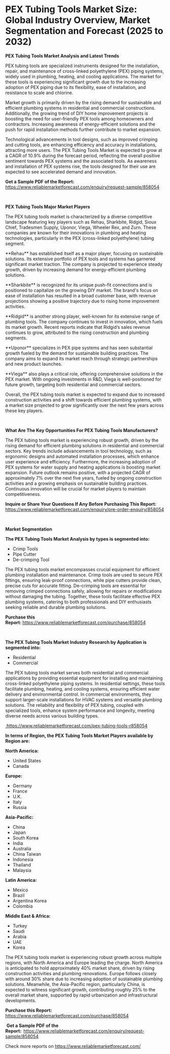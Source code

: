 <p><h1>PEX Tubing Tools Market Size: Global Industry Overview, Market Segmentation and Forecast (2025 to 2032)</h1></p><p><strong>PEX Tubing Tools Market Analysis and Latest Trends</strong></p>
<p><p>PEX tubing tools are specialized instruments designed for the installation, repair, and maintenance of cross-linked polyethylene (PEX) piping systems, widely used in plumbing, heating, and cooling applications. The market for these tools is experiencing significant growth due to the increasing adoption of PEX piping due to its flexibility, ease of installation, and resistance to scale and chlorine.</p><p>Market growth is primarily driven by the rising demand for sustainable and efficient plumbing systems in residential and commercial constructions. Additionally, the growing trend of DIY home improvement projects is boosting the need for user-friendly PEX tools among homeowners and contractors. Increasing awareness of energy-efficient solutions and the push for rapid installation methods further contribute to market expansion. </p><p>Technological advancements in tool designs, such as improved crimping and cutting tools, are enhancing efficiency and accuracy in installations, attracting more users. The PEX Tubing Tools Market is expected to grow at a CAGR of 10.9% during the forecast period, reflecting the overall positive sentiment towards PEX systems and the associated tools. As awareness and installation of PEX systems rise, the tools designed for their use are expected to see accelerated demand and innovation.</p></p>
<p><strong>Get a Sample PDF of the Report:&nbsp;</strong> <a href="https://www.reliablemarketforecast.com/enquiry/request-sample/858054?utm_campaign=2392&utm_medium=2&utm_source=Github&utm_content=ia&utm_term=18022025&utm_id=pex-tubing-tools">https://www.reliablemarketforecast.com/enquiry/request-sample/858054</a></p>
<p>&nbsp;</p>
<p><strong>PEX Tubing Tools Major Market Players</strong></p>
<p><p>The PEX tubing tools market is characterized by a diverse competitive landscape featuring key players such as Rehau, Sharkbite, Ridgid, Sioux Chief, Tradesmen Supply, Uponor, Viega, Wheeler Rex, and Zurn. These companies are known for their innovations in plumbing and heating technologies, particularly in the PEX (cross-linked polyethylene) tubing segment.</p><p>**Rehau** has established itself as a major player, focusing on sustainable solutions. Its extensive portfolio of PEX tools and systems has garnered significant market traction. The company is projected to experience steady growth, driven by increasing demand for energy-efficient plumbing solutions.</p><p>**Sharkbite** is recognized for its unique push-fit connections and is positioned to capitalize on the growing DIY market. The brand's focus on ease of installation has resulted in a broad customer base, with revenue projections showing a positive trajectory due to rising home improvement activities.</p><p>**Ridgid** is another strong player, well-known for its extensive range of plumbing tools. The company continues to invest in innovation, which fuels its market growth. Recent reports indicate that Ridgid’s sales revenue continues to grow, attributed to the rising construction and plumbing segments.</p><p>**Uponor** specializes in PEX pipe systems and has seen substantial growth fueled by the demand for sustainable building practices. The company aims to expand its market reach through strategic partnerships and new product launches.</p><p>**Viega** also plays a critical role, offering comprehensive solutions in the PEX market. With ongoing investments in R&D, Viega is well-positioned for future growth, targeting both residential and commercial sectors.</p><p>Overall, the PEX tubing tools market is expected to expand due to increased construction activities and a shift towards efficient plumbing systems, with a market size projected to grow significantly over the next few years across these key players.</p></p>
<p>&nbsp;</p>
<p><strong>What Are The Key Opportunities For PEX Tubing Tools Manufacturers?</strong></p>
<p><p>The PEX tubing tools market is experiencing robust growth, driven by the rising demand for efficient plumbing solutions in residential and commercial sectors. Key trends include advancements in tool technology, such as ergonomic designs and automated installation processes, which enhance user experience and efficiency. Furthermore, the increasing adoption of PEX systems for water supply and heating applications is boosting market expansion. Future outlook remains positive, with a projected CAGR of approximately 7% over the next five years, fueled by ongoing construction activities and a growing emphasis on sustainable building practices. Continuous innovation will be crucial for market players to maintain competitiveness.</p></p>
<p><strong>Inquire or Share Your Questions If Any Before Purchasing This Report:</strong> <a href="https://www.reliablemarketforecast.com/enquiry/pre-order-enquiry/858054?utm_campaign=2392&utm_medium=2&utm_source=Github&utm_content=ia&utm_term=18022025&utm_id=pex-tubing-tools">https://www.reliablemarketforecast.com/enquiry/pre-order-enquiry/858054</a></p>
<p>&nbsp;</p>
<p><strong>Market Segmentation</strong></p>
<p><strong>The PEX Tubing Tools Market Analysis by types is segmented into:</strong></p>
<p><ul><li>Crimp Tools</li><li>Pipe Cutter</li><li>De-crimping Tool</li></ul></p>
<p><p>The PEX tubing tools market encompasses crucial equipment for efficient plumbing installation and maintenance. Crimp tools are used to secure PEX fittings, ensuring leak-proof connections, while pipe cutters provide clean, precise cuts for accurate fitting. De-crimping tools are essential for removing crimped connections safely, allowing for repairs or modifications without damaging the tubing. Together, these tools facilitate effective PEX plumbing systems, catering to both professionals and DIY enthusiasts seeking reliable and durable plumbing solutions.</p></p>
<p><strong>Purchase this Report:&nbsp;</strong><a href="https://www.reliablemarketforecast.com/purchase/858054?utm_campaign=2392&utm_medium=2&utm_source=Github&utm_content=ia&utm_term=18022025&utm_id=pex-tubing-tools">https://www.reliablemarketforecast.com/purchase/858054</a></p>
<p>&nbsp;</p>
<p><strong>The PEX Tubing Tools Market Industry Research by Application is segmented into:</strong></p>
<p><ul><li>Residential</li><li>Commercial</li></ul></p>
<p><p>The PEX tubing tools market serves both residential and commercial applications by providing essential equipment for installing and maintaining cross-linked polyethylene piping systems. In residential settings, these tools facilitate plumbing, heating, and cooling systems, ensuring efficient water delivery and environmental control. In commercial environments, they support larger-scale installations for HVAC systems and versatile plumbing solutions. The reliability and flexibility of PEX tubing, coupled with specialized tools, enhance system performance and longevity, meeting diverse needs across various building types.</p></p>
<p><a href="https://www.reliablemarketforecast.com/pex-tubing-tools-r858054?utm_campaign=2392&utm_medium=2&utm_source=Github&utm_content=ia&utm_term=18022025&utm_id=pex-tubing-tools">&nbsp;https://www.reliablemarketforecast.com/pex-tubing-tools-r858054</a></p>
<p><strong>In terms of Region, the PEX Tubing Tools Market Players available by Region are:</strong></p>
<p>
    <p> <strong> North America: </strong>
        <ul>
            <li>United States</li>
            <li>Canada</li>
        </ul>
        </p> 
    <p> <strong> Europe: </strong>
        <ul>
            <li>Germany</li>
            <li>France</li>
            <li>U.K.</li>
            <li>Italy</li>
            <li>Russia</li>
        </ul>
        </p> 
    <p> <strong> Asia-Pacific: </strong>
        <ul>
            <li>China</li>
            <li>Japan</li>
            <li>South Korea</li>
            <li>India</li>
            <li>Australia</li>
            <li>China Taiwan</li>
            <li>Indonesia</li>
            <li>Thailand</li>
            <li>Malaysia</li>
        </ul>
        </p> 
    <p> <strong> Latin America: </strong>
        <ul>
            <li>Mexico</li>
            <li>Brazil</li>
            <li>Argentina Korea</li>
            <li>Colombia</li>
        </ul>
        </p> 
    <p> <strong> Middle East & Africa: </strong>
        <ul>
            <li>Turkey</li>
            <li>Saudi</li>
            <li>Arabia</li>
            <li>UAE</li>
            <li>Korea</li>
        </ul>
    </p>
    </p>
<p><p>The PEX tubing tools market is experiencing robust growth across multiple regions, with North America and Europe leading the charge. North America is anticipated to hold approximately 40% market share, driven by rising construction activities and plumbing renovations. Europe follows closely with around 30% share due to increasing adoption of sustainable plumbing solutions. Meanwhile, the Asia-Pacific region, particularly China, is expected to witness significant growth, contributing roughly 25% to the overall market share, supported by rapid urbanization and infrastructural developments.</p></p>
<p><strong>Purchase this Report: </strong><a href="https://www.reliablemarketforecast.com/purchase/858054?utm_campaign=2392&utm_medium=2&utm_source=Github&utm_content=ia&utm_term=18022025&utm_id=pex-tubing-tools">https://www.reliablemarketforecast.com/purchase/858054</a></p>
<p>&nbsp;<strong>Get a Sample PDF of the Report:&nbsp;&nbsp;</strong><a href="https://www.reliablemarketforecast.com/enquiry/request-sample/858054?utm_campaign=2392&utm_medium=2&utm_source=Github&utm_content=ia&utm_term=18022025&utm_id=pex-tubing-tools">https://www.reliablemarketforecast.com/enquiry/request-sample/858054</a></p>
<p><strong></strong></p>
<p>Check more reports on <a href="https://www.reliablemarketforecast.com/?utm_campaign=2392&utm_medium=2&utm_source=Github&utm_content=ia&utm_term=18022025&utm_id=pex-tubing-tools">https://www.reliablemarketforecast.com/</a></p>